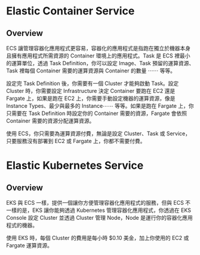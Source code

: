# Elastic Container Service

## Overview

ECS 讓管理容器化應用程式更容易，容器化的應用程式是指跑在獨立於機器本身且擁有應用程式所需資源的 Container 環境上的應用程式。Task 是 ECS 裡最小的運算單位，透過 Task Definition，你可以設定 Image、Task 預留的運算資源、 Task 裡每個 Container 需要的運算資源與 Container 的數量 ⋯⋯ 等等。

設定完 Task Definition 後，你需要有一個 Cluster 才能夠啟動 Task。設定 Cluster 時，你需要設定 Infrastructure 決定 Container 要跑在 EC2 還是 Fargate 上，如果是跑在 EC2 上，你需要手動設定機器的運算資源，像是 Instance Types、最少與最多的 Instance⋯⋯ 等等。如果是跑在 Fargate 上，你只需要在 Task Definition 時設定你的 Container 需要的資源，Fargate 會依照 Container 需要的資源分配運算資源。

使用 ECS，你只需要為運算資源付費，無論是設定 Cluster、Task 或 Service，只要服務沒有部署到 EC2 或 Fargate 上，你都不需要付費。

# Elastic Kubernetes Service

## Overview

EKS 與 ECS 一樣，提供一個讓你方便管理容器化應用程式的服務，但與 ECS 不一樣的是，EKS 讓你能夠透過 Kubernetes 管理容器化應用程式，你透過在 EKS Console 設定 Cluster 並透過 Cluster 管理 Node，Node 是運行你的容器化應用程式的機器。

使用 EKS 時，每個 Cluster 的費用是每小時 $0.10 美金，加上你使用的 EC2 或 Fargate 運算資源。
